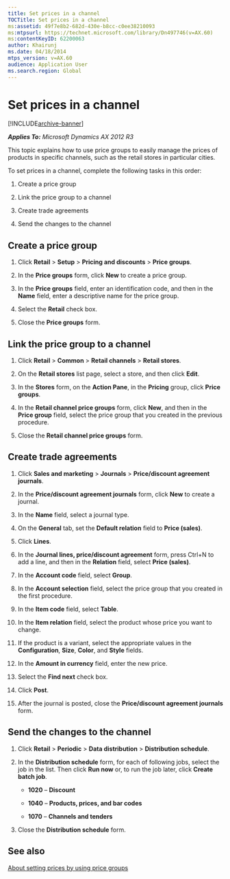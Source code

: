 ```yaml
---
title: Set prices in a channel
TOCTitle: Set prices in a channel
ms:assetid: 49f7e8b2-682d-430e-b8cc-c0ee38210093
ms:mtpsurl: https://technet.microsoft.com/library/Dn497746(v=AX.60)
ms:contentKeyID: 62200063
author: Khairunj
ms.date: 04/18/2014
mtps_version: v=AX.60
audience: Application User
ms.search.region: Global
---
```


# Set prices in a channel 


[!INCLUDE[archive-banner](includes/archive-banner.md)]


_**Applies To:** Microsoft Dynamics AX 2012 R3_

This topic explains how to use price groups to easily manage the prices of products in specific channels, such as the retail stores in particular cities.

To set prices in a channel, complete the following tasks in this order:

1.  Create a price group

2.  Link the price group to a channel

3.  Create trade agreements

4.  Send the changes to the channel

## Create a price group

1.  Click **Retail** \> **Setup** \> **Pricing and discounts** \> **Price groups**.

2.  In the **Price groups** form, click **New** to create a price group.

3.  In the **Price groups** field, enter an identification code, and then in the **Name** field, enter a descriptive name for the price group.

4.  Select the **Retail** check box.

5.  Close the **Price groups** form.

## Link the price group to a channel

1.  Click **Retail** \> **Common** \> **Retail channels** \> **Retail stores**.

2.  On the **Retail stores** list page, select a store, and then click **Edit**.

3.  In the **Stores** form, on the **Action Pane**, in the **Pricing** group, click **Price groups**.

4.  In the **Retail channel price groups** form, click **New**, and then in the **Price group** field, select the price group that you created in the previous procedure.

5.  Close the **Retail channel price groups** form.

## Create trade agreements

1.  Click **Sales and marketing** \> **Journals** \> **Price/discount agreement journals**.

2.  In the **Price/discount agreement journals** form, click **New** to create a journal.

3.  In the **Name** field, select a journal type.

4.  On the **General** tab, set the **Default relation** field to **Price (sales)**.

5.  Click **Lines**.

6.  In the **Journal lines, price/discount agreement** form, press Ctrl+N to add a line, and then in the **Relation** field, select **Price (sales)**.

7.  In the **Account code** field, select **Group**.

8.  In the **Account selection** field, select the price group that you created in the first procedure.

9.  In the **Item code** field, select **Table**.

10. In the **Item relation** field, select the product whose price you want to change.

11. If the product is a variant, select the appropriate values in the **Configuration**, **Size**, **Color**, and **Style** fields.

12. In the **Amount in currency** field, enter the new price.

13. Select the **Find next** check box.

14. Click **Post**.

15. After the journal is posted, close the **Price/discount agreement journals** form.

## Send the changes to the channel

1.  Click **Retail** \> **Periodic** \> **Data distribution** \> **Distribution schedule**.

2.  In the **Distribution schedule** form, for each of following jobs, select the job in the list. Then click **Run now** or, to run the job later, click **Create batch job**.
    
      - **1020** – **Discount**
    
      - **1040** – **Products, prices, and bar codes**
    
      - **1070** – **Channels and tenders**

3.  Close the **Distribution schedule** form.

## See also

[About setting prices by using price groups](about-setting-prices-by-using-price-groups.md)

  


